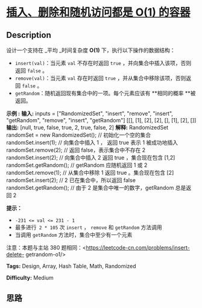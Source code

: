 # [插入、删除和随机访问都是 O(1) 的容器][title]

## Description

设计一个支持在 _平均  _时间复杂度 **O(1)**  下，执行以下操作的数据结构：

  * `insert(val)`：当元素 `val` 不存在时返回 `true` ，并向集合中插入该项，否则返回 `false` 。
  * `remove(val)`：当元素 `val` 存在时返回 `true` ，并从集合中移除该项，否则返回 `false` 。
  * `getRandom`：随机返回现有集合中的一项。每个元素应该有  **相同的概率  **被返回。



**示例 :**
            **输入:** inputs = ["RandomizedSet", "insert", "remove", "insert", "getRandom", "remove", "insert", "getRandom"]    [[], [1], [2], [2], [], [1], [2], []]    **输出:** [null, true, false, true, 2, true, false, 2]    **解释:** RandomizedSet randomSet = new RandomizedSet();  // 初始化一个空的集合    randomSet.insert(1); // 向集合中插入 1 ， 返回 true 表示 1 被成功地插入        randomSet.remove(2); // 返回 false，表示集合中不存在 2         randomSet.insert(2); // 向集合中插入 2 返回 true ，集合现在包含 [1,2]         randomSet.getRandom(); // getRandom 应随机返回 1 或 2           randomSet.remove(1); // 从集合中移除 1 返回 true 。集合现在包含 [2]         randomSet.insert(2); // 2 已在集合中，所以返回 false         randomSet.getRandom(); // 由于 2 是集合中唯一的数字，getRandom 总是返回 2     



**提示：**

  * `-231 <= val <= 231 - 1`
  * 最多进行` 2 * 105` 次 `insert` ， `remove` 和 `getRandom` 方法调用
  * 当调用 `getRandom` 方法时，集合中至少有一个元素



注意：本题与主站 380 题相同：<https://leetcode-cn.com/problems/insert-delete-
getrandom-o1/>


**Tags:** Design, Array, Hash Table, Math, Randomized

**Difficulty:** Medium

## 思路

[title]: https://leetcode-cn.com/problems/FortPu
